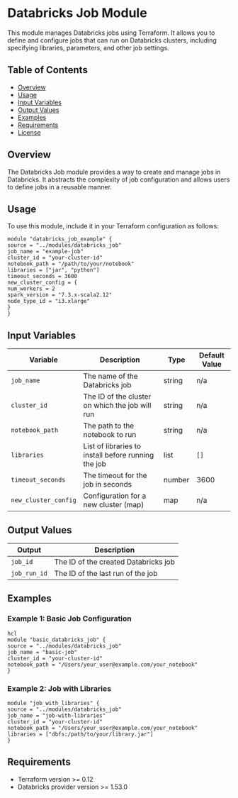 # Databricks Job Module

This module manages Databricks jobs using Terraform. It allows you to define and configure jobs that can run on Databricks clusters, including specifying libraries, parameters, and other job settings.

## Table of Contents

- [Overview](#overview)
- [Usage](#usage)
- [Input Variables](#input-variables)
- [Output Values](#output-values)
- [Examples](#examples)
- [Requirements](#requirements)
- [License](#license)

## Overview

The Databricks Job module provides a way to create and manage jobs in Databricks. It abstracts the complexity of job configuration and allows users to define jobs in a reusable manner.

## Usage

To use this module, include it in your Terraform configuration as follows:
```hcl
module "databricks_job_example" {
source = "../modules/databricks_job"
job_name = "example-job"
cluster_id = "your-cluster-id"
notebook_path = "/path/to/your/notebook"
libraries = ["jar", "python"]
timeout_seconds = 3600
new_cluster_config = {
num_workers = 2
spark_version = "7.3.x-scala2.12"
node_type_id = "i3.xlarge"
}
}
```


## Input Variables

| Variable                     | Description                                           | Type   | Default Value |
|------------------------------|-------------------------------------------------------|--------|---------------|
| `job_name`                   | The name of the Databricks job                       | string | n/a           |
| `cluster_id`                 | The ID of the cluster on which the job will run      | string | n/a           |
| `notebook_path`              | The path to the notebook to run                       | string | n/a           |
| `libraries`                  | List of libraries to install before running the job  | list   | `[]`          |
| `timeout_seconds`            | The timeout for the job in seconds                   | number | 3600          |
| `new_cluster_config`         | Configuration for a new cluster (map)                | map    | n/a           |

## Output Values

| Output                      | Description                                           |
|-----------------------------|-------------------------------------------------------|
| `job_id`                    | The ID of the created Databricks job                 |
| `job_run_id`                | The ID of the last run of the job                     |

## Examples

### Example 1: Basic Job Configuration
```hcl
hcl
module "basic_databricks_job" {
source = "../modules/databricks_job"
job_name = "basic-job"
cluster_id = "your-cluster-id"
notebook_path = "/Users/your_user@example.com/your_notebook"
}
```

### Example 2: Job with Libraries
```hcl
module "job_with_libraries" {
source = "../modules/databricks_job"
job_name = "job-with-libraries"
cluster_id = "your-cluster-id"
notebook_path = "/Users/your_user@example.com/your_notebook"
libraries = ["dbfs:/path/to/your/library.jar"]
}
```

## Requirements

- Terraform version >= 0.12
- Databricks provider version >= 1.53.0